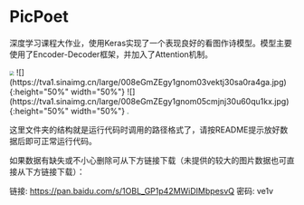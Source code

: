 # PicPoet

深度学习课程大作业，使用Keras实现了一个表现良好的看图作诗模型。模型主要使用了Encoder-Decoder框架，并加入了Attention机制。

<img src="https://tva1.sinaimg.cn/large/008eGmZEgy1gnom03vektj30sa0ra4ga.jpg" style="zoom:50%" />
![](https://tva1.sinaimg.cn/large/008eGmZEgy1gnom03vektj30sa0ra4ga.jpg){:height="50%" width="50%"}
![](https://tva1.sinaimg.cn/large/008eGmZEgy1gnom05cmjnj30u60qu1kx.jpg){:height="50%" width="50%"}
<img src="https://tva1.sinaimg.cn/large/008eGmZEgy1gnom05cmjnj30u60qu1kx.jpg" style="zoom:20%;" />

这里文件夹的结构就是运行代码时调用的路径格式了，请按README提示放好数据后即可正常运行代码。

如果数据有缺失或不小心删除可从下方链接下载（未提供的较大的图片数据也可直接从下方链接下载）：

链接: https://pan.baidu.com/s/1OBL_GP1p42MWiDIMbpesvQ  密码: ve1v
